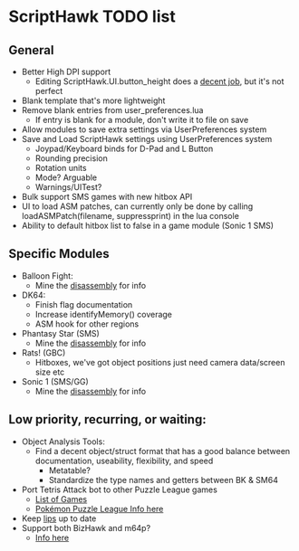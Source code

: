 # ScriptHawk TODO list
## General
- Better High DPI support
	- Editing ScriptHawk.UI.button_height does a [decent job](https://twitter.com/Isotarge/status/963992829746855937), but it's not perfect
- Blank template that's more lightweight
- Remove blank entries from user_preferences.lua
	- If entry is blank for a module, don't write it to file on save
- Allow modules to save extra settings via UserPreferences system
- Save and Load ScriptHawk settings using UserPreferences system
	- Joypad/Keyboard binds for D-Pad and L Button
	- Rounding precision
	- Rotation units
	- Mode? Arguable
	- Warnings/UITest?
- Bulk support SMS games with new hitbox API
- UI to load ASM patches, can currently only be done by calling loadASMPatch(filename, suppressprint) in the lua console
- Ability to default hitbox list to false in a game module (Sonic 1 SMS)

## Specific Modules
- Balloon Fight:
	- Mine the [disassembly](https://github.com/LuigiBlood/balloonfight_dis) for info
- DK64:
	- Finish flag documentation
	- Increase identifyMemory() coverage
	- ASM hook for other regions
- Phantasy Star (SMS)
	- Mine the [disassembly](https://github.com/lory90/ps1disasm) for info
- Rats! (GBC)
	- Hitboxes, we've got object positions just need camera data/screen size etc
- Sonic 1 (SMS/GG)
	- Mine the [disassembly](https://github.com/Kroc/Sonic1-Z80-ASM) for info

## Low priority, recurring, or waiting:
- Object Analysis Tools:
	- Find a decent object/struct format that has a good balance between documentation, useability, flexibility, and speed
		- Metatable?
		- Standardize the type names and getters between BK & SM64
- Port Tetris Attack bot to other Puzzle League games
	- [List of Games](http://www.speedrun.com/puzzle_league)
	- [Pokémon Puzzle League Info here](https://github.com/mupen64plus/mupen64plus-user-issues/issues/567)
- Keep [lips](https://github.com/notwa/lips) up to date
- Support both BizHawk and m64p?
	- [Info here](https://github.com/notwa/mm/commit/90d30e218f3128fb130e54bd8662527bdd73f40f)